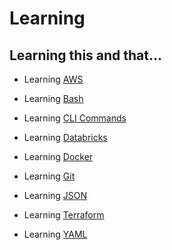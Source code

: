 # Learning

## Learning this and that...

- Learning <a href="https://github.com/andy-9/learning/tree/main/AWS">AWS</a>

- Learning <a href="https://github.com/andy-9/learning/tree/main/bash.md">Bash</a>

- Learning <a href="https://github.com/andy-9/learning/tree/main/cli_commands.md">CLI Commands</a>

- Learning <a href="https://github.com/andy-9/learning/tree/main/Databricks">Databricks</a>

- Learning <a href="https://github.com/andy-9/learning/tree/main/Docker">Docker</a>

- Learning <a href="https://github.com/andy-9/learning/blob/main/git.md">Git</a>

- Learning <a href="https://github.com/andy-9/learning/blob/main/useful_information/what_is_json.md">JSON</a>

- Learning <a href="https://github.com/andy-9/learning/tree/main/terraform">Terraform</a>

- Learning <a href="https://github.com/andy-9/learning/blob/main/useful_information/what_is_yml.md">YAML</a>
